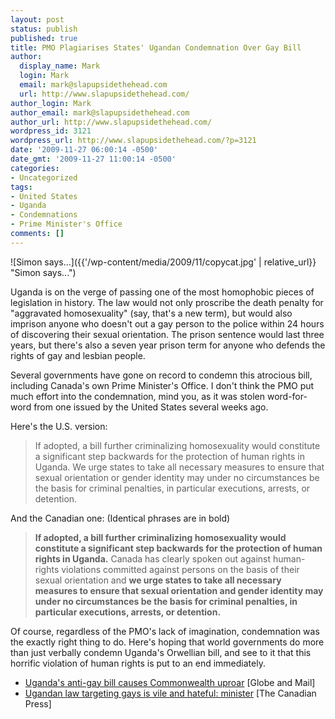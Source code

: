 ```yaml
---
layout: post
status: publish
published: true
title: PMO Plagiarises States' Ugandan Condemnation Over Gay Bill
author:
  display_name: Mark
  login: Mark
  email: mark@slapupsidethehead.com
  url: http://www.slapupsidethehead.com/
author_login: Mark
author_email: mark@slapupsidethehead.com
author_url: http://www.slapupsidethehead.com/
wordpress_id: 3121
wordpress_url: http://www.slapupsidethehead.com/?p=3121
date: '2009-11-27 06:00:14 -0500'
date_gmt: '2009-11-27 11:00:14 -0500'
categories:
- Uncategorized
tags:
- United States
- Uganda
- Condemnations
- Prime Minister's Office
comments: []
---
```

![Simon says...]({{'/wp-content/media/2009/11/copycat.jpg' | relative_url}} "Simon says...")

Uganda is on the verge of passing one of the most homophobic pieces of legislation in history. The law would not only proscribe the death penalty for "aggravated homosexuality" (say, that's a new term), but would also imprison anyone who doesn't out a gay person to the police within 24 hours of discovering their sexual orientation. The prison sentence would last three years, but there's also a seven year prison term for anyone who defends the rights of gay and lesbian people.

Several governments have gone on record to condemn this atrocious bill, including Canada's own Prime Minister's Office. I don't think the PMO put much effort into the condemnation, mind you, as it was stolen word-for-word from one issued by the United States several weeks ago.

Here's the U.S. version:

> If adopted, a bill further criminalizing homosexuality would constitute a significant step backwards for the protection of human rights in Uganda. We urge states to take all necessary measures to ensure that sexual orientation or gender identity may under no circumstances be the basis for criminal penalties, in particular executions, arrests, or detention.

And the Canadian one: (Identical phrases are in bold)

> **If adopted, a bill further criminalizing homosexuality would constitute a significant step backwards for the protection of human rights in Uganda.** Canada has clearly spoken out against human-rights violations committed against persons on the basis of their sexual orientation and **we urge states to take all necessary measures to ensure that sexual orientation and gender identity may under no circumstances be the basis for criminal penalties, in particular executions, arrests, or detention.**

Of course, regardless of the PMO's lack of imagination, condemnation was the exactly right thing to do. Here's hoping that world governments do more than just verbally condemn Uganda's Orwellian bill, and see to it that this horrific violation of human rights is put to an end immediately.

- [Uganda's anti-gay bill causes Commonwealth uproar](http://www.theglobeandmail.com/news/world/ugandas-anti-gay-bill-causes-commonwealth-uproar/article1376503/) [Globe and Mail]
- [Ugandan law targeting gays is vile and hateful: minister](http://www.google.com/hostednews/canadianpress/article/ALeqM5gwKASbxk3-Xg1gPNANen8A8OxEWA) [The Canadian Press]
